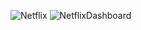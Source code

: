 ![Netflix](https://github.com/PrathamSharma16/TableauProject/assets/110150708/041b2c7e-b3e2-4f8e-9383-00dc79d943b9)
![NetflixDashboard](https://github.com/PrathamSharma16/TableauProject/assets/110150708/ead95730-768f-42f1-839a-ef9f11a14267)
